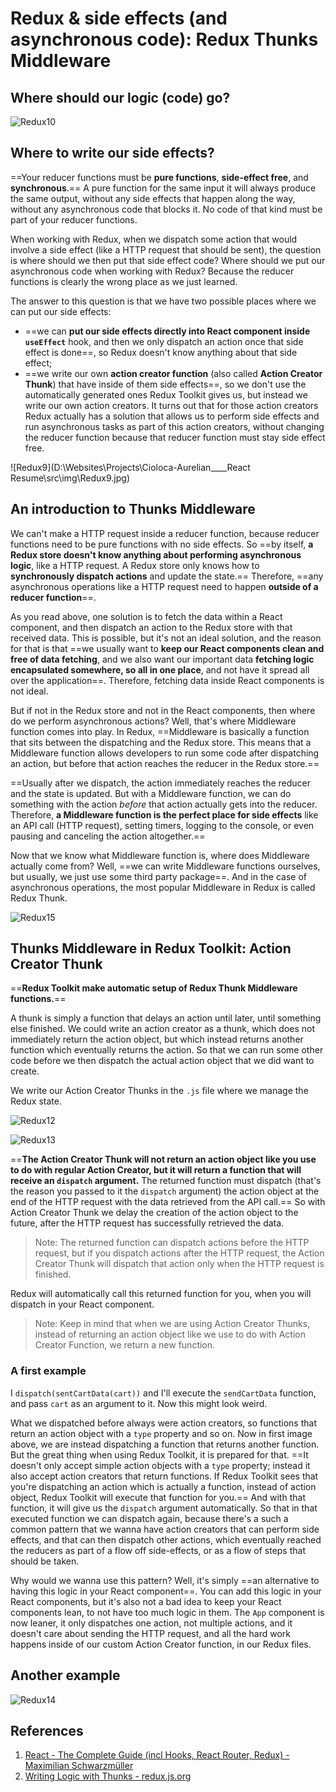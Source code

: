 # Redux & side effects (and asynchronous code): Redux Thunks Middleware
## Where should our logic (code) go?

![Redux10](../../img/Redux10.jpg)

## Where to write our side effects?

==Your reducer functions must be **pure functions**, **side-effect free**, and **synchronous**.== A pure function for the same input it will always produce the same output, without any side effects that happen along the way, without any asynchronous code that blocks it. No code of that kind must be part of your reducer functions.

When working with Redux, when we dispatch some action that would involve a side effect (like a HTTP request that should be sent), the question is where should we then put that side effect code? Where should we put our asynchronous code when working with Redux? Because the reducer functions is clearly the wrong place as we just learned.

The answer to this question is that we have two possible places where we can put our side effects:

- ==we can **put our side effects directly into React component inside `useEffect`** hook, and then we only dispatch an action once that side effect is done==, so Redux doesn't know anything about that side effect;
- ==we write our own **action creator function** (also called **Action Creator Thunk**) that have inside of them side effects==, so we don't use the automatically generated ones Redux Toolkit gives us, but instead we write our own action creators. It turns out that for those action creators Redux actually has a solution that allows us to perform side effects and run asynchronous tasks as part of this action creators, without changing the reducer function because that reducer function must stay side effect free.

![Redux9](D:\Websites\Projects\Cioloca-Aurelian____React Resume\src\img\Redux9.jpg)

## An introduction to Thunks Middleware

We can't make a HTTP request inside a reducer function, because reducer functions need to be pure functions with no side effects. So ==by itself, **a Redux store doesn't know anything about performing asynchronous logic**, like a HTTP request. A Redux store only knows how to **synchronously dispatch actions** and update the state.== Therefore, ==any asynchronous operations like a HTTP request need to happen **outside of a reducer function**==.

As you read above, one solution is to fetch the data within a React component, and then dispatch an action to the Redux store with that received data. This is possible, but it's not an ideal solution, and the reason for that is that ==we usually want to **keep our React components clean and free of data fetching**, and we also want our important data **fetching logic encapsulated somewhere, so all in one place**, and not have it spread all over the application==. Therefore, fetching data inside React components is not ideal.

But if not in the Redux store and not in the React components, then where do we perform asynchronous actions? Well, that's where Middleware function comes into play. In Redux, ==Middleware is basically a function that sits between the dispatching and the Redux store. This means that a Middleware function allows developers to run some code after dispatching an action, but before that action reaches the reducer in the Redux store.==

==Usually after we dispatch, the action immediately reaches the reducer and the state is updated. But with a Middleware function, we can do something with the action _before_ that action actually gets into the reducer. Therefore, **a Middleware function is the perfect place for side effects** like an API call (HTTP request), setting timers, logging to the console, or even pausing and canceling the action altogether.==

Now that we know what Middleware function is, where does Middleware actually come from? Well, ==we can write Middleware functions ourselves, but usually, we just use some third party package==. And in the case of asynchronous operations, the most popular Middleware in Redux is called Redux Thunk.

![Redux15](../../img/Redux15.jpg)

## Thunks Middleware in Redux Toolkit: Action Creator Thunk 

==**Redux Toolkit make automatic setup of Redux Thunk Middleware functions.**==

A thunk is simply a function that delays an action until later, until something else finished. We could write an action creator as a thunk, which does not immediately return the action object, but which instead returns another function which eventually returns the action. So that we can run some other code before we then dispatch the actual action object that we did want to create.

We write our Action Creator Thunks in the `.js` file where we manage the Redux state.

![Redux12](../../img/Redux12.jpg)

![Redux13](../../img/Redux13.jpg)

==**The Action Creator Thunk will not return an action object like you use to do with regular Action Creator, but it will return a function that will receive an `dispatch` argument.** The returned function must dispatch (that's the reason you passed to it the `dispatch` argument) the action object at the end of the HTTP request with the data retrieved from the API call.== So with Action Creator Thunk we delay the creation of the action object to the future, after the HTTP request has successfully retrieved the data.

> Note: The returned function can dispatch actions before the HTTP request, but if you dispatch actions after the HTTP request, the Action Creator Thunk will dispatch that action only when the HTTP request is finished.

Redux will automatically call this returned function for you, when you will dispatch in your React component.

> Note: Keep in mind that when we are using Action Creator Thunks, instead of returning an action object like we use to do with Action Creator Function, we return a new function.

### A first example

I `dispatch(sentCartData(cart))` and I'll execute the `sendCartData` function, and pass `cart` as an argument to it. Now this might look weird.

What we dispatched before always were action creators, so functions that return an action object with a `type` property and so on. Now in first image above, we are instead dispatching a function that returns another function. But the great thing when using Redux Toolkit, it is prepared for that. ==It doesn't only accept simple action objects with a `type` property; instead it also accept action creators that return functions. If Redux Toolkit sees that you're dispatching an action which is actually a function, instead of action object, Redux Toolkit will execute that function for you.== And with that function, it will give us the `dispatch` argument automatically. So that in that executed function we can dispatch again, because there's a such a common pattern that we wanna have action creators that can perform side effects, and that can then dispatch other actions, which eventually reached the reducers as part of a flow off side-effects, or as a flow of steps that should be taken.

Why would we wanna use this pattern? Well, it's simply ==an alternative to having this logic in your React component==. You can add this logic in your React components, but it's also not a bad idea to keep your React components lean, to not have too much logic in them. The `App` component is now leaner, it only dispatches one action, not multiple actions, and it doesn't care about sending the HTTP request, and all the hard work happens inside of our custom Action Creator function, in our Redux files.

## Another example

![Redux14](../../img/Redux14.jpg)

## References

1. [React - The Complete Guide (incl Hooks, React Router, Redux) - Maximilian Schwarzmüller](https://www.udemy.com/course/react-the-complete-guide-incl-redux/)
1. [Writing Logic with Thunks - redux.js.org](https://redux.js.org/usage/writing-logic-thunks)